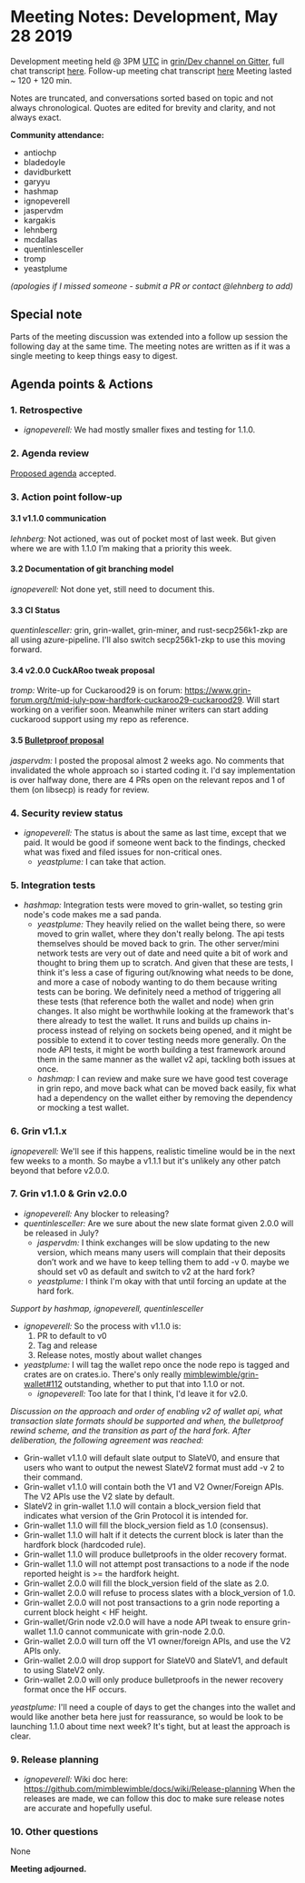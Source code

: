 # Meeting Notes: Development, May 28 2019

Development meeting held @ 3PM [UTC](http://www.timebie.com/std/utc.php) in [grin/Dev channel on Gitter](https://gitter.im/grin_community/dev), full chat transcript [here](https://gitter.im/grin_community/dev?at=5ced4cfcad024978c6433f03). Follow-up meeting chat transcript [here](https://gitter.im/grin_community/dev?at=5cee9efcff3f016baa6f2bbf) Meeting lasted ~ 120 + 120 min.

Notes are truncated, and conversations sorted based on topic and not always chronological. Quotes are edited for brevity and clarity, and not always exact.

**Community attendance:**

- antiochp
- bladedoyle
- davidburkett
- garyyu
- hashmap
- ignopeverell
- jaspervdm
- kargakis
- lehnberg
- mcdallas
- quentinlesceller
- tromp
- yeastplume

_(apologies if I missed someone - submit a PR or contact @lehnberg to add)_

## Special note
Parts of the meeting discussion was extended into a follow up session the following day at the same time. The meeting notes are written as if it was a single meeting to keep things easy to digest.

## Agenda points & Actions

### 1. Retrospective

- _ignopeverell:_  We had mostly smaller fixes and testing for 1.1.0.

### 2. Agenda review

[Proposed agenda](https://github.com/mimblewimble/grin-pm/issues/137) accepted. 

### 3. Action point follow-up

#### 3.1 v1.1.0 communication

_lehnberg:_ Not actioned, was out of pocket most of last week. But given where we are with 1.1.0 I’m making that a priority this week.

#### 3.2 Documentation of git branching model

_ignopeverell:_ Not done yet, still need to document this.

#### 3.3 CI Status

_quentinlesceller:_ grin, grin-wallet, grin-miner, and rust-secp256k1-zkp are all using azure-pipeline. I'll also switch secp256k1-zkp to use this moving forward.

#### 3.4 v2.0.0 CuckARoo tweak proposal

_tromp:_ Write-up for Cuckarood29 is on forum: https://www.grin-forum.org/t/mid-july-pow-hardfork-cuckaroo29-cuckarood29. Will start working on a verifier soon. Meanwhile miner writers can start adding cuckarood support using my repo as reference.

#### 3.5 [Bulletproof proposal](https://github.com/mimblewimble/grin-wallet/issues/105)

_jaspervdm:_ I posted the proposal almost 2 weeks ago. No comments that invalidated the whole approach so i started coding it. I'd say implementation is over halfway done, there are 4 PRs open on the relevant repos and 1 of them (on libsecp) is ready for review.


### 4. Security review status

- _ignopeverell:_   The status is about the same as last time, except that we paid. It would be good if someone went back to the findings, checked what was fixed and filed issues for non-critical ones.
   - _yeastplume:_ I can take that action.

### 5. Integration tests

- _hashmap:_ Integration tests were moved to grin-wallet, so testing grin node's code makes me a sad panda.
   - _yeastplume:_ They heavily relied on the wallet being there, so were moved to grin wallet, where they don't really belong. The api tests themselves should be moved back to grin. The other server/mini network tests are very out of date and need quite a bit of work and thought to bring them up to scratch. And given that these are tests, I think it's less a case of figuring out/knowing what needs to be done, and more a case of nobody wanting to do them because writing tests can be boring. We definitely need a method of triggering all these tests (that reference both the wallet and node) when grin changes. It also might be worthwhile looking at the framework that's there already to test the wallet. It runs and builds up chains in-process instead of relying on sockets being opened, and it might be possible to extend it to cover testing needs more generally. On the node API tests, it might be worth building a test framework around them in the same manner as the wallet v2 api, tackling both issues at once.
   - _hashmap:_ I can review and make sure we have good test coverage in grin repo, and move back what can be moved back easily, fix what had a dependency on the wallet either by removing the dependency or mocking a test wallet.
  
### 6. Grin v1.1.x

_ignopeverell:_ We'll see if this happens, realistic timeline would be in the next few weeks to a month. So maybe a v1.1.1 but it's unlikely any other patch beyond that before v2.0.0.

### 7. Grin v1.1.0 & Grin v2.0.0

- _ignopeverell:_ Any blocker to releasing?
- _quentinlesceller:_ Are we sure about the new slate format given 2.0.0 will be released in July?
   - _jaspervdm:_ I think exchanges will be slow updating to the new version, which means many users will complain that their deposits don’t work and we have to keep telling them to add -v 0. maybe we should set v0 as default and switch to v2 at the hard fork?
   - _yeastplume:_  I think I'm okay with that until forcing an update at the hard fork.

_Support by hashmap, ignopeverell, quentinlesceller_

- _ignopeverell:_ So the process with v1.1.0 is:
   1. PR to default to v0
   2. Tag and release
   3. Release notes, mostly about wallet changes
- _yeastplume:_ I will tag the wallet repo once the node repo is tagged and crates are on crates.io. There's only really [mimblewimble/grin-wallet#112](https://github.com/mimblewimble/grin-wallet/pull/112) outstanding, whether to put that into 1.1.0 or not.
   - _ignopeverell:_ Too late for that I think, I'd leave it for v2.0.

_Discussion on the approach and order of enabling v2 of wallet api, what transaction slate formats should be supported and when, the bulletproof rewind scheme, and the transition as part of the hard fork. After deliberation, the following agreement was reached:_

* Grin-wallet v1.1.0 will default slate output to SlateV0, and ensure that users who want to output the newest SlateV2 format must add -v 2 to their command.
* Grin-wallet v1.1.0 will contain both the V1 and V2 Owner/Foreign APIs. The V2 APIs use the V2 slate by default.
* SlateV2 in grin-wallet 1.1.0 will contain a block_version field that indicates what version of the Grin Protocol it is intended for.
* Grin-wallet 1.1.0 will fill the block_version field as 1.0 (consensus).
* Grin-wallet 1.1.0 will halt if it detects the current block is later than the hardfork block (hardcoded rule).
* Grin-wallet 1.1.0 will produce bulletproofs in the older recovery format.
* Grin-wallet 1.1.0 will not attempt post transactions to a node if the node reported height is >= the hardfork height.
* Grin-wallet 2.0.0 will fill the block_version field of the slate as 2.0.
* Grin-wallet 2.0.0 will refuse to process slates with a block_version of 1.0.
* Grin-wallet 2.0.0 will not post transactions to a grin node reporting a current block height < HF height.
* Grin-wallet/Grin node v2.0.0 will have a node API tweak to ensure grin-wallet 1.1.0 cannot communicate with grin-node 2.0.0.
* Grin-wallet 2.0.0 will turn off the V1 owner/foreign APIs, and use the V2 APIs only.
* Grin-wallet 2.0.0 will drop support for SlateV0 and SlateV1, and default to using SlateV2 only.
* Grin-wallet 2.0.0 will only produce bulletproofs in the newer recovery format once the HF occurs.

 _yeastplume:_ I'll need a couple of days to get the changes into the wallet and would like another beta here just for reassurance, so would be look to be launching 1.1.0 about time next week? It's tight, but at least the approach is clear.

### 9. Release planning

- _ignopeverell:_ Wiki doc here: https://github.com/mimblewimble/docs/wiki/Release-planning When the releases are made, we can follow this doc to make sure release notes are accurate and hopefully useful.

### 10. Other questions

None

**Meeting adjourned.**
